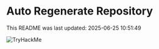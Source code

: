 # Auto Regenerate Repository

This README was last updated: 2025-06-25 10:51:49

 ![TryHackMe](https://tryhackme.com/badge/533634)